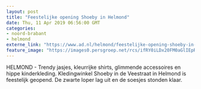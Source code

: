 ```yaml
---
layout: post
title: "Feestelijke opening Shoeby in Helmond"
date: Thu, 11 Apr 2019 06:56:00 GMT
categories: 
- noord-brabant 
- helmond 
externe_link: "https://www.ad.nl/helmond/feestelijke-opening-shoeby-in-helmond~a06bb952/"
feature_image: "https://images0.persgroep.net/rcs/ifRY0iLDx20FM0aGlIEpRpxh2Uw/diocontent/145242980/_fitwidth/400/?appId=21791a8992982cd8da851550a453bd7f&quality=0.7"
---
```


HELMOND - Trendy jasjes, kleurrijke shirts, glimmende accessoires en hippe kinderkleding. Kledingwinkel Shoeby in de Veestraat in Helmond is feestelijk geopend. De zwarte loper lag uit en de soesjes stonden klaar.
